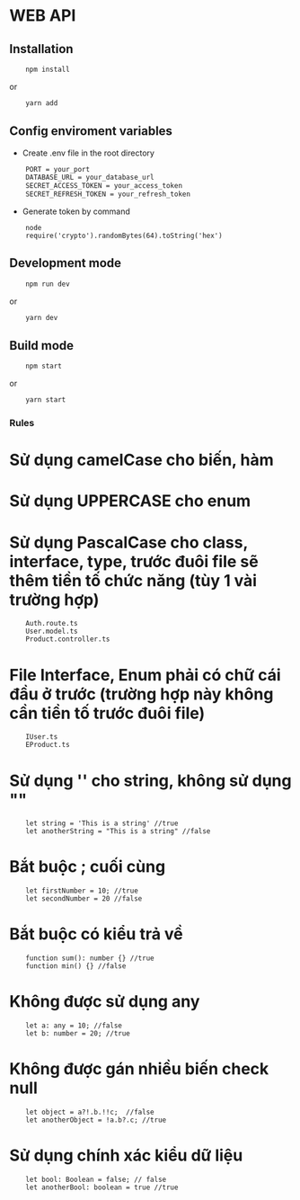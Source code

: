 # WEB API

## Installation

```bash
    npm install
```

or

```bash
    yarn add
```

## Config enviroment variables

- Create .env file in the root directory

```bash
    PORT = your_port
    DATABASE_URL = your_database_url
    SECRET_ACCESS_TOKEN = your_access_token
    SECRET_REFRESH_TOKEN = your_refresh_token
```

- Generate token by command

```
    node
    require('crypto').randomBytes(64).toString('hex')
```

## Development mode

```bash
    npm run dev
```

or

```bash
    yarn dev
```

## Build mode

```bash
    npm start
```

or

```bash
    yarn start
```

### Rules

# Sử dụng camelCase cho biến, hàm

# Sử dụng UPPERCASE cho enum

# Sử dụng PascalCase cho class, interface, type, trước đuôi file sẽ thêm tiền tố chức năng (tùy 1 vài trường hợp)

```
    Auth.route.ts
    User.model.ts
    Product.controller.ts
```

# File Interface, Enum phải có chữ cái đầu ở trước (trường hợp này không cần tiền tố trước đuôi file)

```
    IUser.ts
    EProduct.ts
```

# Sử dụng '' cho string, không sử dụng ""

```
    let string = 'This is a string' //true
    let anotherString = "This is a string" //false
```

# Bắt buộc ; cuối cùng

```
    let firstNumber = 10; //true
    let secondNumber = 20 //false
```

# Bắt buộc có kiểu trả về

```
    function sum(): number {} //true
    function min() {} //false
```

# Không được sử dụng any

```
    let a: any = 10; //false
    let b: number = 20; //true
```

# Không được gán nhiều biến check null

```
    let object = a?!.b.!!c;  //false
    let anotherObject = !a.b?.c; //true
```

# Sử dụng chính xác kiểu dữ liệu

```
    let bool: Boolean = false; // false
    let anotherBool: boolean = true //true
```
